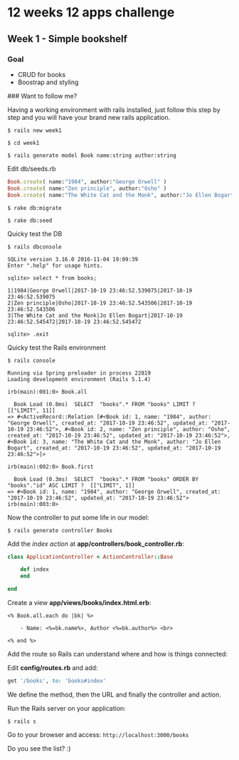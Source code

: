 # 12 weeks 12 apps challenge

## Week 1 - Simple bookshelf 

### Goal
- CRUD for books
- Boostrap and styling

### Want to follow me? 

Having a working environment with rails installed, just follow this step by step and you will have your brand new rails application.

`$ rails new week1`

`$ cd week1`

`$ rails generate model Book name:string author:string`

Edit db/seeds.rb

```rb
Book.create( name:"1984", author:"George Orwell" )
Book.create( name:"Zen principle", author:"Osho" )
Book.create( name:"The White Cat and the Monk", author:"Jo Ellen Bogart" )
```

`$ rake db:migrate`

`$ rake db:seed`

Quicky test the DB

`$ rails dbconsole`

```
SQLite version 3.16.0 2016-11-04 19:09:39
Enter ".help" for usage hints.

sqlite> select * from books;

1|1984|George Orwell|2017-10-19 23:46:52.539075|2017-10-19 23:46:52.539075
2|Zen principle|Osho|2017-10-19 23:46:52.543506|2017-10-19 23:46:52.543506
3|The White Cat and the Monk|Jo Ellen Bogart|2017-10-19 23:46:52.545472|2017-10-19 23:46:52.545472

sqlite> .exit

```

Quicky test the Rails environment

`$ rails console`

```
Running via Spring preloader in process 22819
Loading development environment (Rails 5.1.4)

irb(main):001:0> Book.all

  Book Load (0.8ms)  SELECT  "books".* FROM "books" LIMIT ?  [["LIMIT", 11]]
=> #<ActiveRecord::Relation [#<Book id: 1, name: "1984", author: "George Orwell", created_at: "2017-10-19 23:46:52", updated_at: "2017-10-19 23:46:52">, #<Book id: 2, name: "Zen principle", author: "Osho", created_at: "2017-10-19 23:46:52", updated_at: "2017-10-19 23:46:52">, #<Book id: 3, name: "The White Cat and the Monk", author: "Jo Ellen Bogart", created_at: "2017-10-19 23:46:52", updated_at: "2017-10-19 23:46:52">]>

irb(main):002:0> Book.first

  Book Load (0.3ms)  SELECT  "books".* FROM "books" ORDER BY "books"."id" ASC LIMIT ?  [["LIMIT", 1]]
=> #<Book id: 1, name: "1984", author: "George Orwell", created_at: "2017-10-19 23:46:52", updated_at: "2017-10-19 23:46:52">
irb(main):003:0> 
```

Now the controller to put some life in our model:

`$ rails generate controller Books`

Add the *index action* at **app/controllers/book_controller.rb**:

```ruby
class ApplicationController < ActionController::Base

    def index
    end

end
```

Create a view **app/views/books/index.html.erb**:

```
<% Book.all.each do |bk| %>

    - Name: <%=bk.name%>, Author <%=bk.author%> <br>

<% end %>
```

Add the route so Rails can understand where and how is things connected:

Edit **config/routes.rb** and add:

```rb
get '/books', to: 'books#index'
```

We define the method, then the URL and finally the controller and action.

Run the Rails server on your application:

`$ rails s`

Go to your browser and access: `http://localhost:3000/books`

Do you see the list? :)


